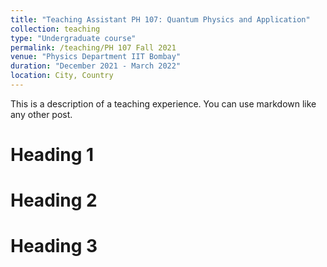 ```yaml
---
title: "Teaching Assistant PH 107: Quantum Physics and Application"
collection: teaching
type: "Undergraduate course"
permalink: /teaching/PH 107 Fall 2021
venue: "Physics Department IIT Bombay"
duration: "December 2021 - March 2022"
location: City, Country
---
```


This is a description of a teaching experience. You can use markdown like any other post.

Heading 1
======

Heading 2
======

Heading 3
======
